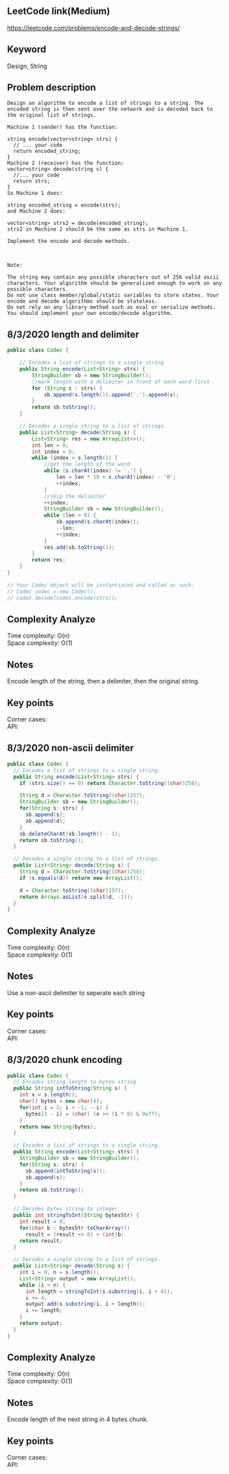 ## LeetCode link(Medium)
https://leetcode.com/problems/encode-and-decode-strings/

## Keyword
Design, String

## Problem description
```
Design an algorithm to encode a list of strings to a string. The encoded string is then sent over the network and is decoded back to the original list of strings.

Machine 1 (sender) has the function:

string encode(vector<string> strs) {
  // ... your code
  return encoded_string;
}
Machine 2 (receiver) has the function:
vector<string> decode(string s) {
  //... your code
  return strs;
}
So Machine 1 does:

string encoded_string = encode(strs);
and Machine 2 does:

vector<string> strs2 = decode(encoded_string);
strs2 in Machine 2 should be the same as strs in Machine 1.

Implement the encode and decode methods.

 

Note:

The string may contain any possible characters out of 256 valid ascii characters. Your algorithm should be generalized enough to work on any possible characters.
Do not use class member/global/static variables to store states. Your encode and decode algorithms should be stateless.
Do not rely on any library method such as eval or serialize methods. You should implement your own encode/decode algorithm.
```

## 8/3/2020 length and delimiter
```java
public class Codec {

    // Encodes a list of strings to a single string.
    public String encode(List<String> strs) {
        StringBuilder sb = new StringBuilder();
        //mark length with a delimiter in front of each word first
        for (String s : strs) {
            sb.append(s.length()).append('.').append(s);
        }
        return sb.toString();
    }

    // Decodes a single string to a list of strings.
    public List<String> decode(String s) {
        List<String> res = new ArrayList<>();
        int len = 0;
        int index = 0;
        while (index < s.length()) {
            //get the length of the word
            while (s.charAt(index) != '.') {
                len = len * 10 + s.charAt(index) - '0';
                ++index;
            }
            //skip the delimiter
            ++index;
            StringBuilder sb = new StringBuilder();
            while (len > 0) {
                sb.append(s.charAt(index));
                --len;
                ++index;
            }
            res.add(sb.toString());
        }
        return res;
    }
}

// Your Codec object will be instantiated and called as such:
// Codec codec = new Codec();
// codec.decode(codec.encode(strs));
```

## Complexity Analyze
Time complexity: O(n) \
Space complexity: O(1)

## Notes
Encode length of the string, then a delimiter, then the original string.

## Key points
Corner cases: \
API:

## 8/3/2020 non-ascii delimiter
```java
public class Codec {
  // Encodes a list of strings to a single string.
  public String encode(List<String> strs) {
    if (strs.size() == 0) return Character.toString((char)258);

    String d = Character.toString((char)257);
    StringBuilder sb = new StringBuilder();
    for(String s: strs) {
      sb.append(s);
      sb.append(d);
    }
    sb.deleteCharAt(sb.length() - 1);
    return sb.toString();
  }

  // Decodes a single string to a list of strings.
  public List<String> decode(String s) {
    String d = Character.toString((char)258);
    if (s.equals(d)) return new ArrayList();

    d = Character.toString((char)257);
    return Arrays.asList(s.split(d, -1));
  }
}
```

## Complexity Analyze
Time complexity: O(n) \
Space complexity: O(1)

## Notes
Use a non-ascii delimiter to seperate each string

## Key points
Corner cases: \
API:


## 8/3/2020 chunk encoding
```java
public class Codec {
  // Encodes string length to bytes string
  public String intToString(String s) {
    int x = s.length();
    char[] bytes = new char[4];
    for(int i = 3; i > -1; --i) {
      bytes[3 - i] = (char) (x >> (i * 8) & 0xff);
    }
    return new String(bytes);
  }

  // Encodes a list of strings to a single string.
  public String encode(List<String> strs) {
    StringBuilder sb = new StringBuilder();
    for(String s: strs) {
      sb.append(intToString(s));
      sb.append(s);
    }
    return sb.toString();
  }

  // Decodes bytes string to integer
  public int stringToInt(String bytesStr) {
    int result = 0;
    for(char b : bytesStr.toCharArray())
      result = (result << 8) + (int)b;
    return result;
  }

  // Decodes a single string to a list of strings.
  public List<String> decode(String s) {
    int i = 0, n = s.length();
    List<String> output = new ArrayList();
    while (i < n) {
      int length = stringToInt(s.substring(i, i + 4));
      i += 4;
      output.add(s.substring(i, i + length));
      i += length;
    }
    return output;
  }
}
```

## Complexity Analyze
Time complexity: O(n) \
Space complexity: O(1)

## Notes
Encode length of the next string in 4 bytes chunk.

## Key points
Corner cases: \
API: